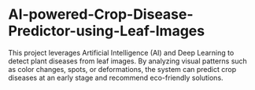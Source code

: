 # AI-powered-Crop-Disease-Predictor-using-Leaf-Images
This project leverages Artificial Intelligence (AI) and Deep Learning to detect plant diseases from leaf images. By analyzing visual patterns such as color changes, spots, or deformations, the system can predict crop diseases at an early stage and recommend eco-friendly solutions.
